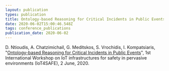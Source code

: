 ```yaml
---
layout: publication
types: publication
title: Ontology-based Reasoning for Critical Incidents in Public Events
date: 2020-06-02T15:00:46.548Z
tags: conference_publications
publication_date: 2020-06-02
---
```

D. Ntioudis, A. Chatzimichail, G. Meditskos, S. Vrochidis, I. Kompatsiaris, "[Ontology-based Reasoning for Critical Incidents in Public Events](http://ceur-ws.org/Vol-2686/paper3.pdf)", 1st International Workshop on IoT infrastructures for safety in pervasive environments (IoT4SAFE), 2 June, 2020.